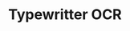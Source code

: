 ---
title: "Typewritter OCR"
enwords: "TypeWritten Optical Character Recognition"
arwords: "التعرف الآلي على الكلام المطبوع"
categories : ['OCR', 'Information Retrieval']
tags : ['typewritten','OCR','optical','character','recognition']
translators : ['Tarek Oraby']
arlexicons : ['ع']
enlexicons : ['T']
authors : ['Tarek Oraby']
citations: ['N/A']
sources: "N/A"
slug: ""
---